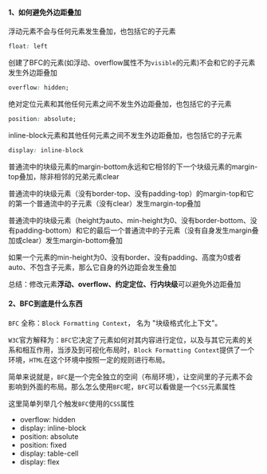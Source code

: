 #### 1、如何避免外边距叠加

浮动元素不会与任何元素发生叠加，也包括它的子元素

````css
float: left
````

创建了BFC的元素(如浮动、overflow属性不为`visible`的元素)不会和它的子元素发生外边距叠加

````css
overflow: hidden;
````

绝对定位元素和其他任何元素之间不发生外边距叠加，也包括它的子元素

````css
position: absolute;
````

inline-block元素和其他任何元素之间不发生外边距叠加，也包括它的子元素

````css
display: inline-block
````

普通流中的块级元素的margin-bottom永远和它相邻的下一个块级元素的margin-top叠加，除非相邻的兄弟元素clear

普通流中的块级元素（没有border-top、没有padding-top）的margin-top和它的第一个普通流中的子元素（没有clear）发生margin-top叠加

普通流中的块级元素（height为auto、min-height为0、没有border-bottom、没有padding-bottom）和它的最后一个普通流中的子元素（没有自身发生margin叠加或clear）发生margin-bottom叠加

如果一个元素的min-height为0、没有border、没有padding、高度为0或者auto、不包含子元素，那么它自身的外边距会发生叠加

总结：修改元素**浮动、overflow、约定定位、行内块级**可以避免外边距叠加

#### 2、BFC到底是什么东西

`BFC` 全称：`Block Formatting Context`， 名为 "块级格式化上下文"。

`W3C`官方解释为：`BFC`它决定了元素如何对其内容进行定位，以及与其它元素的关系和相互作用，当涉及到可视化布局时，`Block Formatting Context`提供了一个环境，`HTML`在这个环境中按照一定的规则进行布局。

简单来说就是，`BFC`是一个完全独立的空间（布局环境），让空间里的子元素不会影响到外面的布局。那么怎么使用`BFC`呢，`BFC`可以看做是一个`CSS`元素属性

这里简单列举几个触发`BFC`使用的`CSS`属性

- overflow: hidden
- display: inline-block
- position: absolute
- position: fixed
- display: table-cell
- display: flex

